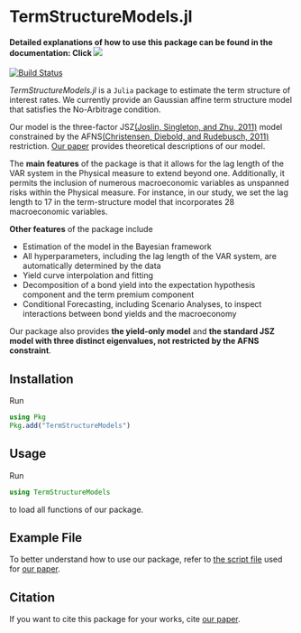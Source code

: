 # TermStructureModels.jl

#### Detailed explanations of how to use this package can be found in the documentation: Click [![](https://img.shields.io/badge/docs-latest-blue.svg)](https://econpreference.github.io/TermStructureModels.jl/dev/)

[![Build Status](https://github.com/econPreference/GDTSM.jl/actions/workflows/CI.yml/badge.svg?branch=main)](https://github.com/econPreference/GDTSM.jl/actions/workflows/CI.yml?query=branch%3Amain)

_TermStructureModels.jl_ is a `Julia` package to estimate the term structure of interest rates. We currently provide an Gaussian affine term structure model that satisfies the No-Arbitrage condition.

Our model is the three-factor JSZ[(Joslin, Singleton, and Zhu, 2011)](https://academic.oup.com/rfs/article-abstract/24/3/926/1590594) model constrained by the AFNS[(Christensen, Diebold, and Rudebusch, 2011)](https://www.sciencedirect.com/science/article/pii/S0304407611000388) restriction. [Our paper](https://papers.ssrn.com/sol3/papers.cfm?abstract_id=4708628) provides theoretical descriptions of our model.

The **main features** of the package is that it allows for the lag length of the VAR system in the Physical measure to extend beyond one. Additionally, it permits the inclusion of numerous macroeconomic variables as unspanned risks within the Physical measure. For instance, in our study, we set the lag length to 17 in the term-structure model that incorporates 28 macroeconomic variables.

**Other features** of the package include

- Estimation of the model in the Bayesian framework
- All hyperparameters, including the lag length of the VAR system, are automatically determined by the data
- Yield curve interpolation and fitting
- Decomposition of a bond yield into the expectation hypothesis component and the term premium component
- Conditional Forecasting, including Scenario Analyses, to inspect interactions between bond yields and the macroeconomy

Our package also provides **the yield-only model** and **the standard JSZ model with three distinct eigenvalues, not restricted by the AFNS constraint**.

## Installation

Run

```julia
using Pkg
Pkg.add("TermStructureModels")
```

## Usage

Run

```julia
using TermStructureModels
```

to load all functions of our package.

## Example File

To better understand how to use our package, refer to [the script file](https://github.com/econPreference/TermStructureModels.jl/blob/main/examples/LargeVAR_Yields_Macros/LargeVAR_Yields_Macros.ipynb) used for [our paper](https://papers.ssrn.com/sol3/papers.cfm?abstract_id=4708628).

## Citation

If you want to cite this package for your works, cite [our paper](https://papers.ssrn.com/sol3/papers.cfm?abstract_id=4708628).
